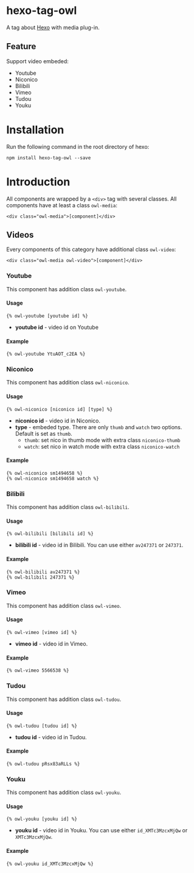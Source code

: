 # hexo-tag-owl #

A tag about [Hexo] with media plug-in.

## Feature ##

Support video embeded:

* Youtube
* Niconico
* Bilibili
* Vimeo
* Tudou
* Youku

# Installation #

Run the following command in the root directory of hexo:

```
npm install hexo-tag-owl --save
```

# Introduction #

All components are wrapped by a `<div>` tag with several classes. All components have at least a class `owl-media`:

```
<div class="owl-media">[component]</div>
```

## Videos ##

Every components of this category have additional class `owl-video`:

```
<div class="owl-media owl-video">[component]</div>
```

### Youtube ###

This component has addition class `owl-youtube`.

#### Usage ####

```
{% owl-youtube [youtube id] %}
```

* **youtube id** - video id on Youtube

#### Example ####

```
{% owl-youtube YtuAOT_c2EA %}
```

### Niconico ###

This component has addition class `owl-niconico`.

#### Usage ####

```
{% owl-niconico [niconico id] [type] %}
```

* **niconico id** - video id in Niconico.
* **type** - embeded type. There are only `thumb` and `watch` two options. Default is set as `thumb`.
    * `thumb`: set nico in thumb mode with extra class `niconico-thumb`
    * `watch`: set nico in watch mode with extra class `niconico-watch`

#### Example ####

```
{% owl-niconico sm1494658 %}
{% owl-niconico sm1494658 watch %}
```

### Bilibili ###

This component has addition class `owl-bilibili`.

#### Usage ####

```
{% owl-bilibili [bilibili id] %}
```

* **bilibili id** - video id in Bilibili. You can use either `av247371` or `247371`.

#### Example ####

```
{% owl-bilibili av247371 %}
{% owl-bilibili 247371 %}
```

### Vimeo ###

This component has addition class `owl-vimeo`.

#### Usage ####

```
{% owl-vimeo [vimeo id] %}
```

* **vimeo id** - video id in Vimeo.

#### Example ####

```
{% owl-vimeo 5566538 %}
```

### Tudou ###

This component has addition class `owl-tudou`.

#### Usage ####

```
{% owl-tudou [tudou id] %}
```

* **tudou id** - video id in Tudou.

#### Example ####

```
{% owl-tudou pRsx83aRLLs %}
```

### Youku ###

This component has addition class `owl-youku`.

#### Usage ####

```
{% owl-youku [youku id] %}
```

* **youku id** - video id in Youku. You can use either `id_XMTc3MzcxMjQw` or `XMTc3MzcxMjQw`.

#### Example ####

```
{% owl-youku id_XMTc3MzcxMjQw %}
```

[Hexo]: http://hexo.io
